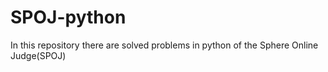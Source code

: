 # SPOJ-python
In this repository there are solved problems in python of the Sphere Online Judge(SPOJ)
